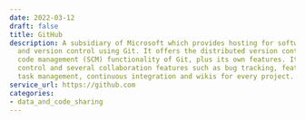 ```yaml
---
date: 2022-03-12
draft: false
title: GitHub
description: A subsidiary of Microsoft which provides hosting for software development
  and version control using Git. It offers the distributed version control and source
  code management (SCM) functionality of Git, plus its own features. It provides access
  control and several collaboration features such as bug tracking, feature requests,
  task management, continuous integration and wikis for every project.
service_url: https://github.com
categories:
- data_and_code_sharing
---
```



